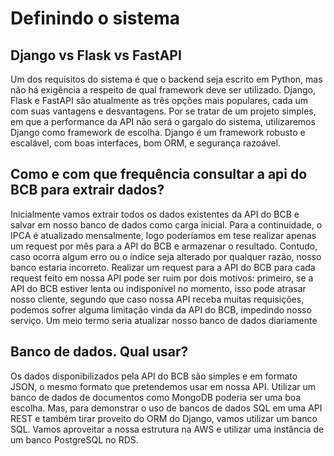 # Definindo o sistema

## Django vs Flask vs FastAPI

Um dos requisitos do sistema é que o backend seja escrito em Python, mas não há exigência a respeito de qual framework deve ser utilizado. Django, Flask e FastAPI são atualmente as três opções mais populares, cada um com suas vantagens e desvantagens. Por se tratar de um projeto simples, em que a performance da API não será o gargalo do sistema, utilizaremos Django como framework de escolha. Django é um framework robusto e escalável, com boas interfaces, bom ORM, e segurança razoável.

## Como e com que frequência consultar a api do BCB para extrair dados?

Inicialmente vamos extrair todos os dados existentes da API do BCB e salvar em nosso banco de dados como carga inicial. Para a continuidade, o IPCA é atualizado mensalmente, logo poderíamos em tese realizar apenas um request por mês para a API do BCB e armazenar o resultado. Contudo, caso ocorra algum erro ou o índice seja alterado por qualquer razão, nosso banco estaria incorreto.
Realizar um request para a API do BCB para cada request feito em nossa API pode ser ruim por dois motivos: primeiro, se a API do BCB estiver lenta ou indisponível no momento, isso pode atrasar nosso cliente, segundo que caso nossa API receba muitas requisições, podemos sofrer alguma limitação vinda da API do BCB, impedindo nosso serviço.
Um meio termo seria atualizar nosso banco de dados diariamente


## Banco de dados. Qual usar?

Os dados disponibilizados pela API do BCB são simples e em formato JSON, o mesmo formato que pretendemos usar em nossa API. Utilizar um banco de dados de documentos como MongoDB poderia ser uma boa escolha. Mas, para demonstrar o uso de bancos de dados SQL em uma API REST e também tirar proveito do ORM do Django, vamos utilizar um banco SQL. Vamos aproveitar a nossa estrutura na AWS e utilizar uma instância de um banco PostgreSQL no RDS.

